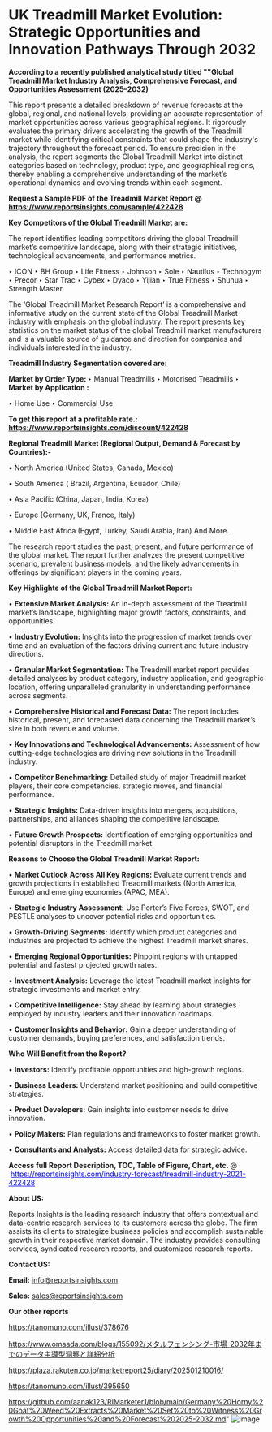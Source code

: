 # UK Treadmill Market Evolution: Strategic Opportunities and Innovation Pathways Through 2032

<strong>According to a recently published analytical study titled ""Global Treadmill Market Industry Analysis, Comprehensive Forecast, and Opportunities Assessment (2025–2032)</strong>

This report presents a detailed breakdown of revenue forecasts at the global, regional, and national levels, providing an accurate representation of market opportunities across various geographical regions. It rigorously evaluates the primary drivers accelerating the growth of the Treadmill market while identifying critical constraints that could shape the industry's trajectory throughout the forecast period. To ensure precision in the analysis, the report segments the Global Treadmill Market into distinct categories based on technology, product type, and geographical regions, thereby enabling a comprehensive understanding of the market’s operational dynamics and evolving trends within each segment.

<strong>Request a Sample PDF of the Treadmill Market Report </strong><strong>@<a href=https://www.reportsinsights.com/sample/422428 style=color:#0000ff;> https://www.reportsinsights.com/sample/422428</a></strong></font>

<strong>Key Competitors of the Global Treadmill Market are:</strong>

The report identifies leading competitors driving the global Treadmill market’s competitive landscape, along with their strategic initiatives, technological advancements, and performance metrics.

‣ ICON
‣ BH Group
‣ Life Fitness
‣ Johnson
‣ Sole
‣ Nautilus
‣ Technogym
‣ Precor
‣ Star Trac
‣ Cybex
‣ Dyaco
‣ Yijian
‣ True Fitness
‣ Shuhua
‣ Strength Master

The ‘Global Treadmill Market Research Report’ is a comprehensive and informative study on the current state of the Global Treadmill Market industry with emphasis on the global industry. The report presents key statistics on the market status of the global Treadmill market manufacturers and is a valuable source of guidance and direction for companies and individuals interested in the industry.

<strong>Treadmill Industry Segmentation covered are:</strong>

<strong>Market by Order Type: </strong>
‣ Manual Treadmills
‣ Motorised Treadmills
‣ 
<strong>Market by Application :</strong>

‣ Home Use
‣ Commercial Use

<strong>To get this report at a profitable rate.: <a href=https://www.reportsinsights.com/discount/422428 style=color:#0000ff;>https://www.reportsinsights.com/discount/422428</a></strong></font>

<strong>Regional Treadmill Market (Regional Output, Demand &amp; Forecast by Countries):-</strong>

• North America (United States, Canada, Mexico)

• South America ( Brazil, Argentina, Ecuador, Chile)

• Asia Pacific (China, Japan, India, Korea)

• Europe (Germany, UK, France, Italy)

• Middle East Africa (Egypt, Turkey, Saudi Arabia, Iran) And More.

The research report studies the past, present, and future performance of the global market. The report further analyzes the present competitive scenario, prevalent business models, and the likely advancements in offerings by significant players in the coming years.

<strong>Key Highlights of the Global Treadmill Market Report:</strong>

• <strong>Extensive Market Analysis:</strong> An in-depth assessment of the Treadmill market’s landscape, highlighting major growth factors, constraints, and opportunities.

• <strong>Industry Evolution:</strong> Insights into the progression of market trends over time and an evaluation of the factors driving current and future industry directions.

• <strong>Granular Market Segmentation:</strong> The Treadmill market report provides detailed analyses by product category, industry application, and geographic location, offering unparalleled granularity in understanding performance across segments.

• <strong>Comprehensive Historical and Forecast Data:</strong> The report includes historical, present, and forecasted data concerning the Treadmill market’s size in both revenue and volume.

• <strong>Key Innovations and Technological Advancements:</strong> Assessment of how cutting-edge technologies are driving new solutions in the Treadmill industry.

• <strong>Competitor Benchmarking:</strong> Detailed study of major Treadmill market players, their core competencies, strategic moves, and financial performance.

• <strong>Strategic Insights:</strong> Data-driven insights into mergers, acquisitions, partnerships, and alliances shaping the competitive landscape.

• <strong>Future Growth Prospects:</strong> Identification of emerging opportunities and potential disruptors in the Treadmill market.

<strong>Reasons to Choose the Global Treadmill Market Report:</strong>

• <strong>Market Outlook Across All Key Regions:</strong> Evaluate current trends and growth projections in established Treadmill markets (North America, Europe) and emerging economies (APAC, MEA).

• <strong>Strategic Industry Assessment:</strong> Use Porter’s Five Forces, SWOT, and PESTLE analyses to uncover potential risks and opportunities.

• <strong>Growth-Driving Segments:</strong> Identify which product categories and industries are projected to achieve the highest Treadmill market shares.

• <strong>Emerging Regional Opportunities:</strong> Pinpoint regions with untapped potential and fastest projected growth rates.

• <strong>Investment Analysis:</strong> Leverage the latest Treadmill market insights for strategic investments and market entry.

• <strong>Competitive Intelligence:</strong> Stay ahead by learning about strategies employed by industry leaders and their innovation roadmaps.

• <strong>Customer Insights and Behavior:</strong> Gain a deeper understanding of customer demands, buying preferences, and satisfaction trends.

<strong>Who Will Benefit from the Report?</strong>

• <strong>Investors:</strong> Identify profitable opportunities and high-growth regions.

• <strong>Business Leaders:</strong> Understand market positioning and build competitive strategies.

• <strong>Product Developers:</strong> Gain insights into customer needs to drive innovation.

• <strong>Policy Makers:</strong> Plan regulations and frameworks to foster market growth.

• <strong>Consultants and Analysts:</strong> Access detailed data for strategic advice.
</ul>
<strong>Access full Report Description, TOC, Table of Figure, Chart, etc. </strong>@  <a href=https://reportsinsights.com/industry-forecast/treadmill-industry-2021-422428 style=color:#0000ff;>https://reportsinsights.com/industry-forecast/treadmill-industry-2021-422428</a></font>

<strong><strong>About US</strong>:</strong>

Reports Insights is the leading research industry that offers contextual and data-centric research services to its customers across the globe. The firm assists its clients to strategize business policies and accomplish sustainable growth in their respective market domain. The industry provides consulting services, syndicated research reports, and customized research reports.

<strong>Contact US:</strong>

<p class=""""><b>Email:</b> <a href=mailto:info@reportsinsights.com>info@reportsinsights.com</a></p>
<p class=""""><b>Sales:</b> <a href=mailto:sales@reportsinsights.com>sales@reportsinsights.com</a></p>

<strong>Our other reports</strong>

<a href=https://tanomuno.com/illust/378676>https://tanomuno.com/illust/378676</a>

<a href=https://www.omaada.com/blogs/155092/メタルフェンシング-市場-2032年までのデータ主導型洞察と詳細分析>https://www.omaada.com/blogs/155092/メタルフェンシング-市場-2032年までのデータ主導型洞察と詳細分析</a>

<a href=https://plaza.rakuten.co.jp/marketreport25/diary/202501210016/>https://plaza.rakuten.co.jp/marketreport25/diary/202501210016/</a>

<a href=https://tanomuno.com/illust/395650>https://tanomuno.com/illust/395650</a>

<a href=https://github.com/aanak123/RIMarketer1/blob/main/Germany%20Horny%20Goat%20Weed%20Extracts%20Market%20Set%20to%20Witness%20Growth%20Opportunities%20and%20Forecast%202025-2032.md>https://github.com/aanak123/RIMarketer1/blob/main/Germany%20Horny%20Goat%20Weed%20Extracts%20Market%20Set%20to%20Witness%20Growth%20Opportunities%20and%20Forecast%202025-2032.md</a>"
![image](https://github.com/user-attachments/assets/36a2487d-9cc1-4840-bab5-92f78dd5b337)
